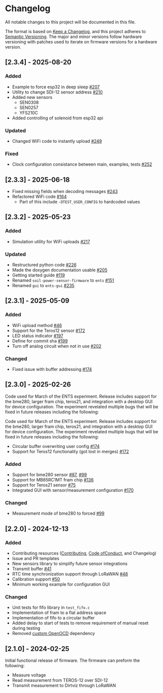 # Changelog

All notable changes to this project will be documented in this file.

The format is based on [Keep a Changelog](https://keepachangelog.com/en/1.0.0/),
and this project adheres to
[Semantic Versioning](https://semver.org/spec/v2.0.0.html). The major and
minor versions follow hardware versioning with patches used to iterate on
firmware versions for a hardware version.

## [2.3.4] - 2025-08-20

### Added

- Example to force esp32 in deep sleep [#207](i207)
- Utility to change SDI-12 sensor address [#210](i210)
- Added new sensors
    - SEN0308
    - SEN0257
    - YFS210C
- Added controlling of solenoid from esp32 api

### Updated

- Changed WiFi code to instantly upload [#249](pr249)

### Fixed

- Clock configuration consistance between main, examples, tests [#252](i252)

[i207]: https://github.com/jlab-sensing/ENTS-node-firmware/issues/207
[i210]: https://github.com/jlab-sensing/ENTS-node-firmware/issues/210
[i252]: https://github.com/jlab-sensing/ENTS-node-firmware/issues/252
[pr249]: https://github.com/jlab-sensing/ENTS-node-firmware/pull/249

## [2.3.3] - 2025-06-18

- Fixed missing fields when decoding messages [#243](i243)
- Refactored WiFi code [#164](i164)
    - Part of this include `-DTEST_USER_CONFIG` to hardcoded values

[i164]: https://github.com/jlab-sensing/ENTS-node-firmware/issues/164
[i243]: https://github.com/jlab-sensing/ENTS-node-firmware/issues/243

## [2.3.2] - 2025-05-23

### Added

- Simulation utility for WiFi uploads [#217](i217)

### Updated

- Restructured python code [#226](pr226)
- Made the doxygen documentation usable [#205](i205)
- Getting started guide [#119](i119)
- Renamed `soil-power-sensor-firmware` to `ents` [#151](i151)
- Renamed `gui` to `ents-gui` [#235](pr235)

[i119]: https://github.com/jlab-sensing/ENTS-node-firmware/issues/119
[i151]: https://github.com/jlab-sensing/ENTS-node-firmware/issues/151
[i205]: https://github.com/jlab-sensing/ENTS-node-firmware/issues/205
[i217]: https://github.com/jlab-sensing/ENTS-node-firmware/issues/217
[pr226]: https://github.com/jlab-sensing/ENTS-node-firmware/pull/226
[pr235]: https://github.com/jlab-sensing/ENTS-node-firmware/pull/235

## [2.3.1] - 2025-05-09

### Added

- WiFi upload method [#46](i46)
- Support for the Teros12 sensor [#172](i172)
- LED status indicator [#197](i197)
- Define for commit sha [#199](i199)
- Turn off analog circuit when not in use [#202](i202)

### Changed

- Fixed issue with buffer addressing [#174](i174)

[i46]: https://github.com/jlab-sensing/ENTS-node-firmware/issues/46
[i172]: https://github.com/jlab-sensing/ENTS-node-firmware/issues/172
[i174]: https://github.com/jlab-sensing/ENTS-node-firmware/issues/174
[i197]: https://github.com/jlab-sensing/ENTS-node-firmware/issues/197
[i199]: https://github.com/jlab-sensing/ENTS-node-firmware/issues/199
[i202]: https://github.com/jlab-sensing/ENTS-node-firmware/issues/202

## [2.3.0] - 2025-02-26

Code used for March of the ENTS experiment. Release includes support for the
bme280, larger fram chip, teros21, and integration with a desktop GUI for
device configuration. The experiment revelated multiple bugs that will be fixed
in future releases including the following:

Code used for March of the ENTS experiment. Release includes support for the
bme280, larger fram chip, teros21, and integration with a desktop GUI for
device configuration. The experiment revelated multiple bugs that will be fixed
in future releases including the following:

- Circular buffer overwriting user config [#174](https://github.com/jlab-sensing/ENTS-node-firmware/issues/174)
- Support for Teros12 functionality (got lost in merges) [#172](https://github.com/jlab-sensing/ENTS-node-firmware/issues/172)

### Added

- Support for bme280 sensor [#87](i87), [#99](i99)
- Support for MB85RC1MT fram chip [#136](i136)
- Support for Teros21 sensor [#75](i75)
- Integrated GUI with sensor/measurement configuration [#170](i170)

### Changed

- Measurement mode of bme280 to forced [#99](i99)

[i75]: https://github.com/jlab-sensing/ENTS-node-firmware/issues/75
[i87]: https://github.com/jlab-sensing/ENTS-node-firmware/issues/87
[i99]: https://github.com/jlab-sensing/ENTS-node-firmware/issues/99
[i136]: https://github.com/jlab-sensing/ENTS-node-firmware/issues/136
[i170]: https://github.com/jlab-sensing/ENTS-node-firmware/pull/170

## [2.2.0] - 2024-12-13

### Added
- Contributing resources ([Contributing](./CONTRIBUTING.md),
  [Code ofConduct](./CODE_OF_CONDUCT.md), and Changelog)
- Issue and PR templates
- New sensors library to simplify future sensor integrations
- Transmit buffer [#41](i41)
- RTC time synchronization support through LoRaWAN [#48](i48)
- Calibration support [#50](i50)
- Minimum working example for configuration GUI

### Changed

- Unit tests for fifo library in `test_fifo.c`
- Implementation of fram to a flat address space
- Implementation of fifo to a circular buffer
- Added delay to start of tests to remove requirement of manual reset during testing
- Removed [custom OpenOCD](https://github.com/jlab-sensing/tool-openocd) dependency

[i41]: https://github.com/jlab-sensing/soil-power-sensor-firmware/issues/41
[i48]: https://github.com/jlab-sensing/soil-power-sensor-firmware/issues/48
[i50]: https://github.com/jlab-sensing/ENTS-node-firmware/issues/50

## [2.1.0] - 2024-02-25

Initial functional release of firmware. The firmware can preform the following:

- Measure voltage
- Read measurement from TEROS-12 over SDI-12
- Transmit measurement to Dirtviz through LoRaWAN
